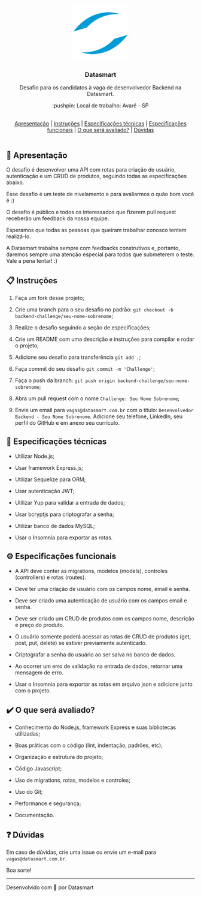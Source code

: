 <p align="center">
  <img src="https://github.com/datasmartlab/backend-challenge/blob/master/.github/assets/logo.png" height="150" width="150" alt="Datasmart" />
</p>

<h3 align="center">Datasmart</h3>

<p align="center">Desafio para os candidatos à vaga de desenvolvedor Backend na Datasmart.</p>

<p align="center">:pushpin: Local de trabalho: Avaré - SP</p>

<br>

<div align="center">
  <a href="#memo-apresentação">Apresentação</a>   |   <a href="#clipboard-instruções">Instruções</a>   |   <a href="#wrench-especificações-técnicas">Especificações técnicas</a>   |   <a href="#gear-especificações-funcionais">Especificações funcionais</a>   |   <a href="#heavy_check_mark-o-que-será-avaliado">O que será avaliado?</a>   |   <a href="#question-dúvidas">Dúvidas</a>
</div>

<br>

## :memo: Apresentação

O desafio é desenvolver uma API com rotas para criação de usuário, autenticação e um CRUD de produtos, seguindo todas as especificações abaixo.

Esse desafio é um teste de nivelamento e para avaliarmos o quão bom você é :)

O desafio é público e todos os interessados que fizerem pull request receberão um feedback da nossa equipe.

Esperamos que todas as pessoas que queiram trabalhar conosco tentem realizá-lo.

A Datasmart trabalha sempre com feedbacks construtivos e, portanto, daremos sempre uma atenção especial para todos que submeterem o teste. Vale a pena tentar! :)

## :clipboard: Instruções

1. Faça um fork desse projeto;

2. Crie uma branch para o seu desafio no padrão: `git checkout -b backend-challenge/seu-nome-sobrenome`;

3. Realize o desafio seguindo a seção de especificações;

4. Crie um README com uma descrição e instruções para compilar e rodar o projeto;

5. Adicione seu desafio para transferência `git add .`;

6. Faça commit do seu desafio `git commit -m 'Challenge'`;

7. Faça o push da branch: `git push origin backend-challenge/seu-nome-sobrenome`;

8. Abra um pull request com o nome `Challenge: Seu Nome Sobrenome`;

9. Envie um email para `vagas@datasmart.com.br` com o título: `Desenvolvedor Backend - Seu Nome Sobrenome`. Adicione seu telefone, LinkedIn, seu perfil do GitHub e em anexo seu currículo.

## :wrench: Especificações técnicas

- Utilizar Node.js;

- Usar framework Express.js;

- Utilizar Sequelize para ORM;

- Usar autenticação JWT;

- Utilizar Yup para validar a entrada de dados;

- Usar bcryptjs para criptografar a senha;

- Utilizar banco de dados MySQL;

- Usar o Insomnia para exportar as rotas.

## :gear: Especificações funcionais

- A API deve conter as migrations, modelos (models), controles (controllers) e rotas (routes).

- Deve ter uma criação de usuário com os campos nome, email e senha.

- Deve ser criado uma autenticação de usuário com os campos email e senha.

- Deve ser criado um CRUD de produtos com os campos nome, descrição e preço do produto.

- O usuário somente poderá acessar as rotas de CRUD de produtos (get, post, put, delete) se estiver previamente autenticado.

- Criptografar a senha do usuário ao ser salva no banco de dados.

- Ao ocorrer um erro de validação na entrada de dados, retornar uma mensagem de erro.

- Usar o Insomnia para exportar as rotas em arquivo json e adicione junto com o projeto.

## :heavy_check_mark: O que será avaliado?

- Conhecimento do Node.js, framework Express e suas bibliotecas utilizadas;

- Boas práticas com o código (lint, indentação, padrões, etc);

- Organização e estrutura do projeto;

- Código Javascript;

- Uso de migrations, rotas, modelos e controles;

- Uso do Git;

- Performance e segurança;

- Documentação.

## :question: Dúvidas

Em caso de dúvidas, crie uma issue ou envie um e-mail para `vagas@datasmart.com.br`.

Boa sorte!

---

Desenvolvido com 💖 por Datasmart